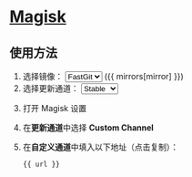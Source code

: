 # [Magisk](https://github.com/topjohnwu/Magisk)

<script>
import { copy } from './.vuepress/utils'

export default {
  data: () => ({
    mirrors: {
      fastgit: 'https://fastgit.org/'
    },
    mirror: 'fastgit',
    channel: 'stable',
  }),
  computed: {
    url() {
      if (typeof window === 'undefined') return

      const url = new URL(location)
      url.pathname = '/api/magisk'
      url.searchParams.set('mirror', this.mirror)
      url.searchParams.set('channel', this.channel)
      return url.toString()
    }
  },
  methods: { copy },
}
</script>

## 使用方法

1. <label>
   选择镜像：
     <select v-model="mirror">
       <option value="fastgit">FastGit</option>
     </select>
   </label> (<a :href="mirrors[mirror]">{{ mirrors[mirror] }}</a>)
2. <label>
   选择更新通道：
     <select v-model="channel">
       <option value="stable">Stable</option>
       <option value="beta">Beta</option>
       <option value="canary">Canary</option>
     </select>
   </label>
3. 打开 Magisk 设置
4. 在**更新通道**中选择 **Custom Channel**
5. 在**自定义通道**中填入以下地址（点击复制）：

   <span>
     <code @click="copy">{{ url }}</code>
   </span>
